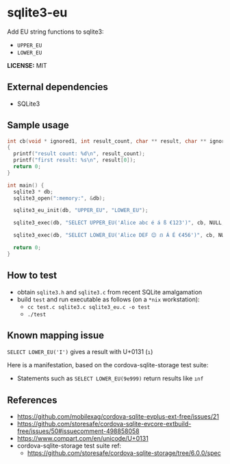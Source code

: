 # sqlite3-eu

Add EU string functions to sqlite3:

- `UPPER_EU`
- `LOWER_EU`

**LICENSE:** MIT

## External dependencies

- SQLite3

## Sample usage

```c
int cb(void * ignored1, int result_count, char ** result, char ** ignored2)
{
  printf("result count: %d\n", result_count);
  printf("first result: %s\n", result[0]);
  return 0;
}

int main() {
  sqlite3 * db;
  sqlite3_open(":memory:", &db);

  sqlite3_eu_init(db, "UPPER_EU", "LOWER_EU");

  sqlite3_exec(db, "SELECT UPPER_EU('Alice abc é á ß €123')", cb, NULL, NULL);

  sqlite3_exec(db, "SELECT LOWER_EU('Alice DEF 😊 ẞ Á É €456')", cb, NULL, NULL);

  return 0;
}
```

## How to test

- obtain `sqlite3.h` and `sqlite3.c` from recent SQLite amalgamation
- build `test` and run executable as follows (on a `*nix` workstation):
  - `cc test.c sqlite3.c sqlite3_eu.c -o test`
  - `./test`

## Known mapping issue

`SELECT LOWER_EU('I')` gives a result with U+0131 (`ı`)

Here is a manifestation, based on the cordova-sqlite-storage test suite:

- Statements such as `SELECT LOWER_EU(9e999)` return results like `ınf`

## References

- https://github.com/mobilexag/cordova-sqlite-evplus-ext-free/issues/21
- https://github.com/storesafe/cordova-sqlite-evcore-extbuild-free/issues/50#issuecomment-498858058
- https://www.compart.com/en/unicode/U+0131
- cordova-sqlite-storage test suite ref:
  - https://github.com/storesafe/cordova-sqlite-storage/tree/6.0.0/spec
